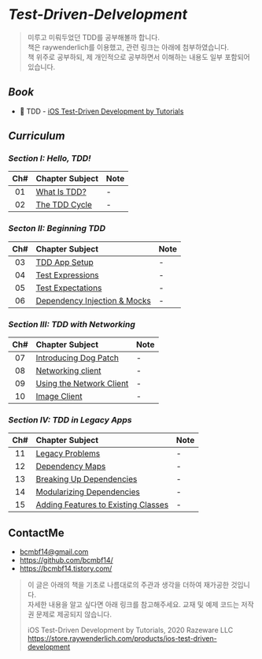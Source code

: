 # _Test-Driven-Delvelopment_


> 미루고 미뤄두었던 TDD를 공부해볼까 합니다.  
> 책은 raywenderlich를 이용했고, 관련 링크는 아래에 첨부하였습니다.  
> 책 위주로 공부하되, 제 개인적으로 공부하면서 이해하는 내용도 일부 포함되어 있습니다. 

## _Book_
* 📕 TDD - [iOS Test-Driven Development by Tutorials](https://store.raywenderlich.com/products/ios-test-driven-development)

## _Curriculum_

### _Section I: Hello, TDD!_ 
 | Ch# | Chapter Subject | Note |
 |:---:| :--- | :--- |
 |01|[What Is TDD?]() | - |
 |02|[The TDD Cycle]() | - |

### _Secton II: Beginning TDD_ 
 | Ch# | Chapter Subject | Note |
 |:---:| :--- | :--- |
 |03|[TDD App Setup]() | - |
 |04|[Test Expressions]() | - |
 |05|[Test Expectations]() | - |
 |06|[Dependency Injection & Mocks]() | - |
 
 ### _Section III: TDD with Networking_ 
 | Ch# | Chapter Subject | Note |
 |:---:| :--- | :--- |
 |07|[Introducing Dog Patch](https://github.com/bcmbf14/Test-Driven-Delvelopment/blob/master/Chapter%207:%20Introducing%20Dog%20Patch/Chapter%207:%20Introducing%20Dog%20Patch.md) | - |
 |08|[Networking client]() | - |
 |09|[Using the Network Client]() | - |
 |10|[Image Client]() | - |
 
 ### _Section IV: TDD in Legacy Apps_ 
 | Ch# | Chapter Subject | Note |
 |:---:| :--- | :--- |
 |11|[Legacy Problems]() | - |
 |12|[Dependency Maps]() | - |
 |13|[Breaking Up Dependencies]() | - |
 |14|[Modularizing Dependencies]() | - |
 |15|[Adding Features to Existing Classes]() | - |

## ContactMe
* bcmbf14@gmail.com
* https://github.com/bcmbf14/
* https://bcmbf14.tistory.com/


> 이 글은 아래의 책을 기초로 나름대로의 주관과 생각을 더하여 재가공한 것입니다.   
> 자세한 내용을 알고 싶다면 아래 링크를 참고해주세요. 교재 및 예제 코드는 저작권 문제로 제공되지 않습니다.  
>        
> iOS Test-Driven Development by Tutorials, 2020 Razeware LLC  
> https://store.raywenderlich.com/products/ios-test-driven-development




